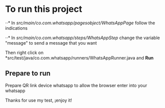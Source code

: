 # To run this project

⋅⋅* In *src/main/co.com.whatsapp/pagesobject/WhatsAppPage* follow the indications

⋅⋅* In *src/main/co.com.whatsapp/steps/WhatsAppStep* change the variable "message" to send a message that you want

Then right click on *src/test/java/co.com.whatsapp/runners/WhatsAppRunner.java and **Run**

## Prepare to run
Prepare QR link device whatsapp to allow the browser enter into your whatsapp

Thanks for use my test, ¡enjoy it!
